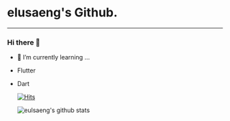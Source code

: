# elusaeng's Github.
-----------
### Hi there 👋

<!--
**saengle/saengle** is a ✨ _special_ ✨ repository because its `README.md` (this file) appears on your GitHub profile.

Here are some ideas to get you started:


####  Used at least once
- Flutter
- Dart
- Swift
- Xcode
  
  
- 🔭 I’m currently working on ...
- 🌱 I’m currently learning ...
- 👯 I’m looking to collaborate on ...
- 🤔 I’m looking for help with ...
- 💬 Ask me about ...
- 📫 How to reach me: ...
- 😄 Pronouns: ...
- ⚡ Fun fact: ...

-->

- 🌱 I’m currently learning ...
- Flutter
- Dart

  

   [![Hits](https://hits.seeyoufarm.com/api/count/incr/badge.svg?url=https%3A%2F%2Fgithub.com%2Feulsaeng%2Fhit-counter&count_bg=%2379C83D&title_bg=%23555555&icon=&icon_color=%23E7E7E7&title=hits&edge_flat=false)](https://hits.seeyoufarm.com)
   
   ![eulsaeng's github stats](https://github-readme-stats.vercel.app/api?username=eulsaeng&show_icons=true)
